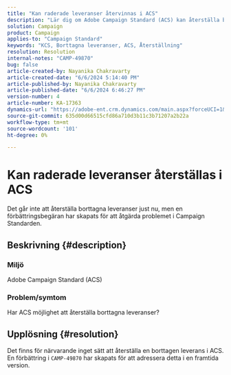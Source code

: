 ```yaml
---
title: "Kan raderade leveranser återvinnas i ACS"
description: "Lär dig om Adobe Campaign Standard (ACS) kan återställa borttagna leveranser."
solution: Campaign
product: Campaign
applies-to: "Campaign Standard"
keywords: "KCS, Borttagna leveranser, ACS, Återställning"
resolution: Resolution
internal-notes: "CAMP-49870"
bug: false
article-created-by: Nayanika Chakravarty
article-created-date: "6/6/2024 5:14:40 PM"
article-published-by: Nayanika Chakravarty
article-published-date: "6/6/2024 6:46:27 PM"
version-number: 4
article-number: KA-17363
dynamics-url: "https://adobe-ent.crm.dynamics.com/main.aspx?forceUCI=1&pagetype=entityrecord&etn=knowledgearticle&id=a278f240-2824-ef11-840a-00224809adb3"
source-git-commit: 635d00d66515cfd86a710d3b11c3b71207a2b22a
workflow-type: tm+mt
source-wordcount: '101'
ht-degree: 0%

---
```


# Kan raderade leveranser återställas i ACS


Det går inte att återställa borttagna leveranser just nu, men en förbättringsbegäran har skapats för att åtgärda problemet i Campaign Standarden.

## Beskrivning {#description}


### <b>Miljö</b>

Adobe Campaign Standard (ACS)

### <b>Problem/symtom</b>

Har ACS möjlighet att återställa borttagna leveranser?


## Upplösning {#resolution}


Det finns för närvarande inget sätt att återställa en borttagen leverans i ACS. En förbättring i `CAMP-49870` har skapats för att adressera detta i en framtida version.
